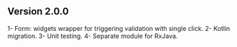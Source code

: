 
## Version 2.0.0

1- Form:  widgets wrapper for triggering validation with single click.
2- Kotlin migration.
3- Unit testing.
4- Separate module for RxJava.